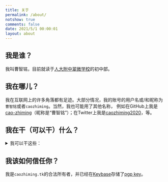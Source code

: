 ```yaml
---
title: 关于
permalink: /about/
notshow: true
comments: false
date: 2021/5/1 00:00:01
layout: about
---
```


## 我是谁？

我叫曹智铭，目前就读于[人大附中翠微学校](http://www.rdfzcw.cn/)的初中部。
<!-- more -->

## 我在哪儿？

我在互联网上的许多角落都有足迹。大部分情况，我的账号的用户名或/和昵称为```曹智铭```或者```caozhiming```。当然，我也可能用了其他名称，
例如在GitHub上我是[cao-zhiming](http://github.com/cao-zhiming)（昵称是“曹智铭”）；在Twitter上我是[caozhiming2020](http://twitter.com/caozhiming2020)，等。

## 我在干（可以干）什么？

<details><summary>我可以干这些：</summary>
<li>数学：★★★☆☆</li><li>英语：★★★★☆</li><li>前端：★★★☆☆</li><li>PHP：★★☆☆☆</li><li>Git：★★★☆☆</li></details>

## 我该如何信任你？

我是```caozhiming.tk```的合法所有者，并已经在[Keybase](http://keybase.io)存储了[pgp key](https://keybase.io/caozhiming)。
